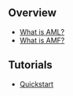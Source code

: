 ## Overview

* [What is AML?](overview_aml.md)
* [What is AMF?](overview_amf.md)

## Tutorials

* [Quickstart](quickstart.md)
